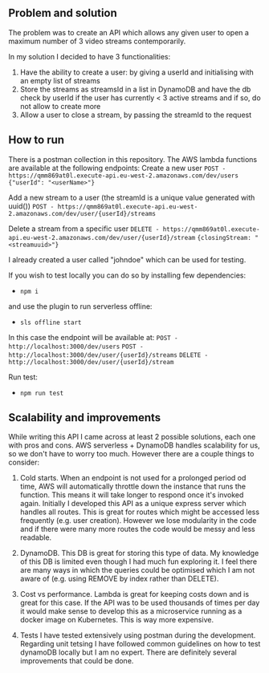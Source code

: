 ## Problem and solution

The problem was to create an API which allows any given user to open a maximum number of 3 video streams contemporarily.

In my solution I decided to have 3 functionalities:

1. Have the ability to create a user: by giving a userId and initialising with an empty list of streams
2. Store the streams as streamsId in a list in DynamoDB and have the db check by userId if the user has currently < 3 active streams and if so, do not allow to create more
3. Allow a user to close a stream, by passing the streamId to the request


## How to run

There is a postman collection in this repository.
The AWS lambda functions are available at the following endpoints:
  Create a new user
  `POST - https://qmm869at0l.execute-api.eu-west-2.amazonaws.com/dev/users`
  ```{"userId": "<userName>"} ```
  
  Add a new stream to a user (the streamId is a unique value generated with uuid())
  `POST - https://qmm869at0l.execute-api.eu-west-2.amazonaws.com/dev/user/{userId}/streams`

  Delete a stream from a specific user
  `DELETE - https://qmm869at0l.execute-api.eu-west-2.amazonaws.com/dev/user/{userId}/stream`
  ```{closingStream: "<streamuuid>"}```

I already created a user called "johndoe" which can be used for testing.

If you wish to test locally you can do so by installing few dependencies:
- `npm i`

and use the plugin to run serverless offline:
- `sls offline start`

In this case the endpoint will be available at: 
`POST - http://localhost:3000/dev/users`
`POST - http://localhost:3000/dev/user/{userId}/streams`
`DELETE - http://localhost:3000/dev/user/{userId}/stream`


Run test: 
- `npm run test`

## Scalability and improvements

While writing this API I came across at least 2 possible solutions, each one with pros and cons.
AWS serverless + DynamoDB handles scalability for us, so we don't have to worry too much. However there are a couple things to consider:

1. Cold starts. 
  When an endpoint is not used for a prolonged period od time, AWS will automatically throttle down the instance that runs the function. This means it will take longer to respond once it's invoked again. 
  Initially I developed this API as a unique express server which handles all routes. This is great for routes which might be accessed less frequently (e.g. user creation). However we lose modularity in the code and if there were many more routes the code would be messy and less readable.

2. DynamoDB.
  This DB is great for storing this type of data. My knowledge of this DB is limited even though I had much fun exploring it. 
  I feel there are many ways in which the queries could be optimised which I am not aware of (e.g. using REMOVE by index rather than DELETE).

3. Cost vs performance. 
  Lambda is great for keeping costs down and is great for this case. 
  If the API was to be used thousands of times per day it would make sense to develop this as a microservice running as a docker image on Kubernetes. This is way more expensive.

4. Tests
  I have tested extensively using postman during the development.
  Regarding unit tetsing I have followed common guidelines on how to test dynamoDB locally but I am no expert.
  There are definitely several improvements that could be done.